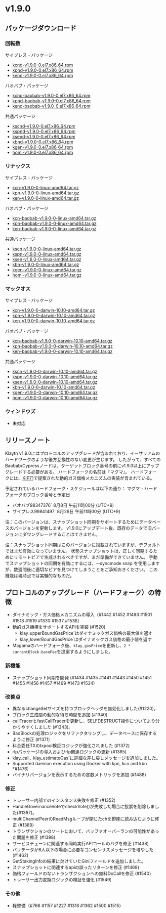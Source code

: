 # v1.9.0

## パッケージダウンロード

### 回転数<a id="rpm"></a>

サイプレス・パッケージ

- [kcnd-v1.9.0-0.el7.x86_64.rpm](https://packages.klaytn.net/klaytn/v1.9.0/kcnd-v1.9.0-0.el7.x86_64.rpm)
- [kpnd-v1.9.0-0.el7.x86_64.rpm](https://packages.klaytn.net/klaytn/v1.9.0/kpnd-v1.9.0-0.el7.x86_64.rpm)
- [kend-v1.9.0-0.el7.x86_64.rpm](https://packages.klaytn.net/klaytn/v1.9.0/kend-v1.9.0-0.el7.x86_64.rpm)

バオバブ・パッケージ

- [kcnd-baobab-v1.9.0-0.el7.x86_64.rpm](https://packages.klaytn.net/klaytn/v1.9.0/kcnd-baobab-v1.9.0-0.el7.x86_64.rpm)
- [kpnd-baobab-v1.9.0-0.el7.x86_64.rpm](https://packages.klaytn.net/klaytn/v1.9.0/kpnd-baobab-v1.9.0-0.el7.x86_64.rpm)
- [kend-baobab-v1.9.0-0.el7.x86_64.rpm](https://packages.klaytn.net/klaytn/v1.9.0/kend-baobab-v1.9.0-0.el7.x86_64.rpm)

共通パッケージ

- [kscnd-v1.9.0-0.el7.x86_64.rpm](https://packages.klaytn.net/klaytn/v1.9.0/kscnd-v1.9.0-0.el7.x86_64.rpm)
- [kspnd-v1.9.0-0.el7.x86_64.rpm](https://packages.klaytn.net/klaytn/v1.9.0/kspnd-v1.9.0-0.el7.x86_64.rpm)
- [ksend-v1.9.0-0.el7.x86_64.rpm](https://packages.klaytn.net/klaytn/v1.9.0/ksend-v1.9.0-0.el7.x86_64.rpm)
- [kbnd-v1.9.0-0.el7.x86_64.rpm](https://packages.klaytn.net/klaytn/v1.9.0/kbnd-v1.9.0-0.el7.x86_64.rpm)
- [kgen-v1.9.0-0.el7.x86_64.rpm](https://packages.klaytn.net/klaytn/v1.9.0/kgen-v1.9.0-0.el7.x86_64.rpm)
- [homi-v1.9.0-0.el7.x86_64.rpm](https://packages.klaytn.net/klaytn/v1.9.0/homi-v1.9.0-0.el7.x86_64.rpm)

### リナックス<a id="linux"></a>

サイプレス・パッケージ

- [kcn-v1.9.0-0-linux-amd64.tar.gz](https://packages.klaytn.net/klaytn/v1.9.0/kcn-v1.9.0-0-linux-amd64.tar.gz)
- [kpn-v1.9.0-0-linux-amd64.tar.gz](https://packages.klaytn.net/klaytn/v1.9.0/kpn-v1.9.0-0-linux-amd64.tar.gz)
- [ken-v1.9.0-0-linux-amd64.tar.gz](https://packages.klaytn.net/klaytn/v1.9.0/ken-v1.9.0-0-linux-amd64.tar.gz)

バオバブ・パッケージ

- [kcn-baobab-v1.9.0-0-linux-amd64.tar.gz](https://packages.klaytn.net/klaytn/v1.9.0/kcn-baobab-v1.9.0-0-linux-amd64.tar.gz)
- [kpn-baobab-v1.9.0-0-linux-amd64.tar.gz](https://packages.klaytn.net/klaytn/v1.9.0/kpn-baobab-v1.9.0-0-linux-amd64.tar.gz)
- [ken-baobab-v1.9.0-0-linux-amd64.tar.gz](https://packages.klaytn.net/klaytn/v1.9.0/ken-baobab-v1.9.0-0-linux-amd64.tar.gz)

共通パッケージ

- [kscn-v1.9.0-0-linux-amd64.tar.gz](https://packages.klaytn.net/klaytn/v1.9.0/kscn-v1.9.0-0-linux-amd64.tar.gz)
- [kspn-v1.9.0-0-linux-amd64.tar.gz](https://packages.klaytn.net/klaytn/v1.9.0/kspn-v1.9.0-0-linux-amd64.tar.gz)
- [ksen-v1.9.0-0-linux-amd64.tar.gz](https://packages.klaytn.net/klaytn/v1.9.0/ksen-v1.9.0-0-linux-amd64.tar.gz)
- [kbn-v1.9.0-0-linux-amd64.tar.gz](https://packages.klaytn.net/klaytn/v1.9.0/kbn-v1.9.0-0-linux-amd64.tar.gz)
- [kgen-v1.9.0-0-linux-amd64.tar.gz](https://packages.klaytn.net/klaytn/v1.9.0/kgen-v1.9.0-0-linux-amd64.tar.gz)
- [homi-v1.9.0-0-linux-amd64.tar.gz](https://packages.klaytn.net/klaytn/v1.9.0/homi-v1.9.0-0-linux-amd64.tar.gz)

### マックオス<a id="macos"></a>

サイプレス・パッケージ

- [kcn-v1.9.0-0-darwin-10.10-amd64.tar.gz](https://packages.klaytn.net/klaytn/v1.9.0/kcn-v1.9.0-0-darwin-10.10-amd64.tar.gz)
- [kpn-v1.9.0-0-darwin-10.10-amd64.tar.gz](https://packages.klaytn.net/klaytn/v1.9.0/kpn-v1.9.0-0-darwin-10.10-amd64.tar.gz)
- [ken-v1.9.0-0-darwin-10.10-amd64.tar.gz](https://packages.klaytn.net/klaytn/v1.9.0/ken-v1.9.0-0-darwin-10.10-amd64.tar.gz)

バオバブ・パッケージ

- [kcn-baobab-v1.9.0-0-darwin-10.10-amd64.tar.gz](https://packages.klaytn.net/klaytn/v1.9.0/kcn-baobab-v1.9.0-0-darwin-10.10-amd64.tar.gz)
- [kpn-baobab-v1.9.0-0-darwin-10.10-amd64.tar.gz](https://packages.klaytn.net/klaytn/v1.9.0/kpn-baobab-v1.9.0-0-darwin-10.10-amd64.tar.gz)
- [ken-baobab-v1.9.0-0-darwin-10.10-amd64.tar.gz](https://packages.klaytn.net/klaytn/v1.9.0/ken-baobab-v1.9.0-0-darwin-10.10-amd64.tar.gz)

共通パッケージ

- [kscn-v1.9.0-0-darwin-10.10-amd64.tar.gz](https://packages.klaytn.net/klaytn/v1.9.0/kscn-v1.9.0-0-darwin-10.10-amd64.tar.gz)
- [kspn-v1.9.0-0-darwin-10.10-amd64.tar.gz](https://packages.klaytn.net/klaytn/v1.9.0/kspn-v1.9.0-0-darwin-10.10-amd64.tar.gz)
- [ksen-v1.9.0-0-darwin-10.10-amd64.tar.gz](https://packages.klaytn.net/klaytn/v1.9.0/ksen-v1.9.0-0-darwin-10.10-amd64.tar.gz)
- [kbn-v1.9.0-0-darwin-10.10-amd64.tar.gz](https://packages.klaytn.net/klaytn/v1.9.0/kbn-v1.9.0-0-darwin-10.10-amd64.tar.gz)
- [kgen-v1.9.0-0-darwin-10.10-amd64.tar.gz](https://packages.klaytn.net/klaytn/v1.9.0/kgen-v1.9.0-0-darwin-10.10-amd64.tar.gz)
- [homi-v1.9.0-0-darwin-10.10-amd64.tar.gz](https://packages.klaytn.net/klaytn/v1.9.0/homi-v1.9.0-0-darwin-10.10-amd64.tar.gz)

### ウィンドウズ<a id="windows"></a>

- 未対応

## リリースノート

Klaytn v1.9.0にはプロトコルのアップグレードが含まれており、イーサリアムのハードワークのような後方互換性のない変更が生じます。 したがって、すべてのBaobab/Cypressノードは、ターゲットブロック番号の前にv1.9.0以上にアップグレードする必要がある。 ハードフォークの名前は『マグマ』。 ハードフォークには、[KIP71](https://kips.klaytn.foundation/KIPs/kip-71)で提案された動的ガス価格メカニズムの実装が含まれている。

予定されているハードフォーク・スケジュールは以下の通り：
マグマ・ハードフォークのブロック番号と予定日

- バオバブ98347376\` 8月8日 午前11時00分 (UTC+9)
- サイプレス99841497\` 8月29日 午前11時00分 (UTC+9)

注：このバージョンは、スナップショット同期をサポートするためにデータベースのバージョンを更新します。 v1.9.0にアップデート後、既存のデータで旧バージョンにダウングレードすることはできません。

注：スナップショット同期はこのバージョンに搭載されていますが、デフォルトではまだ有効になっていません。 状態スナップショットは、正しく同期するためにリモートピアで生成されるべきですが、まだ準備ができていません。 手動でスナップショットの同期を有効にするには、--syncmode snap\`を使用しますが、数週間後に適切なピアを見つけてしまうことをご承知おきください。 この機能は現時点では実験的なものだ。

## プロトコルのアップグレード（ハードフォーク）の特徴

- ダイナミック・ガス価格メカニズムの導入（#1442 #1452 #1493 #1501 #1518 #1519 #1530 #1537 #1538）
- 動的ガス機構をサポートするAPIを実装 (#1520)
  - klay_upperBoundGasPrice\`はダイナミックガス価格の最大値を返す
  - klay_lowerBoundGasPrice\`はダイナミックガス価格の最小値を返す
- Magamaのハードフォーク後、`klay_gasPrice`を更新し、`2 * currentBlock.baseFee`を提案するようにしました。

### 新機能

- スナップショット同期を開発 (#1434 #1435 #1441 #1443 #1450 #1451 #1455 #1456 #1457 #1469 #1473 #1524)

### 改善点

- 異なるchangeSetサイズを持つブロックヘッダを無効化しました(#1220)。
- ブロック生成間の動的な待ち時間を追加 (#1340)
- callTracerとfastCallTracerを更新し、SELFDESTRUCT操作についてより分かりやすくしました (#1343)。
- BadBlockの処理ロジックをリファクタリングし、データベースに保存するように修正 (#1371)
- 料金委任TXのtxpool検証ロジックが強化されました (#1372)
- rlpパッケージの導入およびrlp関連ロジックの更新 (#1385)
- klay_call`、`klay_estimateGas\`に詳細な差し戻しメッセージを追加しました。
- Supported daemon execution using Docker with kpn, kcn and kbn \*#1476)
- バイナリバージョンを表示するための定数メトリックを追加 (#1488)

### 修正

- トレーサー内部でのインスタンス失敗を修正 (#1352)
- HandleGovernanceVoteでcheckVote()が失敗した場合に投票を削除しました(#1367)。
- multiChannelPeerのReadMsgループが閉じたchを即座に読み込むように修正 (#1389)
- トランザクションのソートにおいて、バッファオーバーランの可能性があった問題を修正 (#1398)
- サービスチェーンに関連する同時実行APIコールのバグを修正 (#1438)
- バリデータが6人以下の場合に必要なコンセンサスメッセージを増やした (#1462)
- GetStakingInfoの結果に欠けていたGiniフィールドを追加しました。
- スナップショットに関連するapiの誤ったリターンを修正 (#1468)
- 価格フィールドのないトランザクションへの無料DoCallを修正 (#1540)
- トレーサー出力変換ロジックの検証を強化 (#1549)

### その他

- 軽整備（#766 #1157 #1227 #1316 #1362 #1500 #1515）
